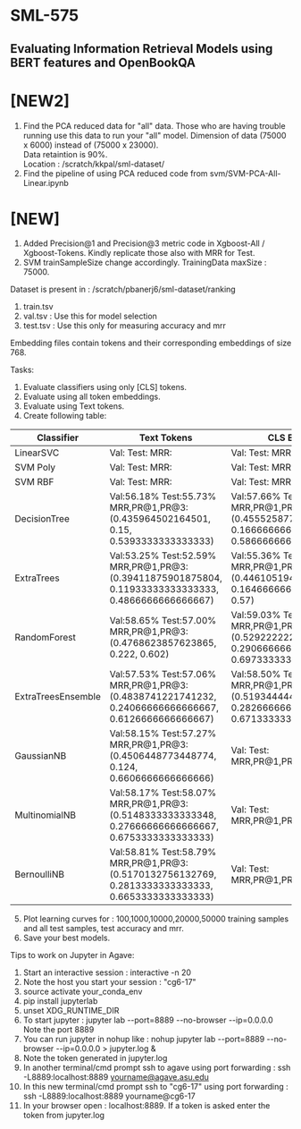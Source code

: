 # SML-575
## Evaluating Information Retrieval Models using BERT features and OpenBookQA 

# [NEW2]
1. Find the PCA reduced data for "all" data. Those who are having trouble running use this data to run your "all" model. Dimension of data (75000 x 6000) instead of (75000 x 23000).  
Data retaintion is 90%.  
Location : /scratch/kkpal/sml-dataset/
2. Find the pipeline of using PCA reduced code from svm/SVM-PCA-All-Linear.ipynb

# [NEW]
1. Added Precision@1 and Precision@3 metric code in Xgboost-All / Xgboost-Tokens. Kindly replicate those also with MRR for Test.
2. SVM trainSampleSize change accordingly. TrainingData maxSize : 75000.


Dataset is present in : /scratch/pbanerj6/sml-dataset/ranking 
 
1. train.tsv 
2. val.tsv : Use this for model selection
3. test.tsv : Use this only for measuring accuracy and mrr

Embedding files contain tokens and their corresponding embeddings of size 768. 

Tasks:
1. Evaluate classifiers using only [CLS] tokens.
2. Evaluate using all token embeddings.
3. Evaluate using Text tokens.
4. Create following table:

| Classifier | Text Tokens | CLS Emb | All Tokens| All PCA Tokens |
|------------|-------------|---------|-----------|-----------|
| LinearSVC  | Val: Test: MRR:| Val: Test: MRR: | Val: Test: MRR:| Val: Test: MRR:|
| SVM Poly  | Val: Test: MRR:| Val: Test: MRR: | Val: Test: MRR:| Val: Test: MRR:|
| SVM RBF  | Val: Test: MRR:| Val: Test: MRR: | Val: Test: MRR:|  Val: Test: MRR:|
| DecisionTree  | Val:56.18% Test:55.73% MRR,PR@1,PR@3:(0.435964502164501, 0.15, 0.5393333333333333)| Val:57.66% Test:56.80% MRR,PR@1,PR@3:(0.45552587782587617, 0.16666666666666666, 0.5866666666666667) | Val:55.84% Test:55.68% MRR,PR@1,PR@3:(0.4611036075036066, 0.18333333333333332, 0.5826666666666667)| Val:55.64% Test:55.93% MRR,PR@1,PR@3:(0.4412522366522349, 0.14466666666666667, 0.5573333333333333)|
| ExtraTrees  | Val:53.25% Test:52.59% MRR,PR@1,PR@3:(0.39411875901875804, 0.11933333333333333, 0.4866666666666667) | Val:55.36% Test:55.16% MRR,PR@1,PR@3:(0.44610519480519406, 0.16466666666666666, 0.57) | Val:54.39% Test:53.60% MRR,PR@1,PR@3:(0.40922029822029676, 0.126, 0.4573333333333333)| Val:51.01% Test:50.25% MRR,PR@1,PR@3:(0.3928292448292439, 0.13733333333333334, 0.44)|
| RandomForest | Val:58.65% Test:57.00% MRR,PR@1,PR@3:(0.4768623857623865, 0.222, 0.602)| Val:59.03% Test:59.21% MRR,PR@1,PR@3:(0.5292222222222241, 0.2906666666666667, 0.6973333333333334) | Val:58.76% Test:57.88% MRR,PR@1,PR@3:(0.5313962962962976, 0.29533333333333334, 0.69)| Val:50.53% Test:50.21% MRR,PR@1,PR@3:(0.40951861471861456, 0.16133333333333333, 0.506)| Val:52.59% Test:52.24% MRR,PR@1,PR@3:0.21 sec|
| ExtraTreesEnsemble | Val:57.53% Test:57.06% MRR,PR@1,PR@3:(0.4838741221741232, 0.24066666666666667, 0.6126666666666667)| Val:58.50% Test:58.32% MRR,PR@1,PR@3:(0.5193444444444472, 0.2826666666666667, 0.6713333333333333) | Val:57.74% Test:56.74% MRR,PR@1,PR@3:(0.5080313131313139, 0.26866666666666666, 0.6526666666666666)| Val:50.53% Test:50.21% MRR,PR@1,PR@3:(0.40951861471861456, 0.16133333333333333, 0.506)|
| GaussianNB | Val:58.15% Test:57.27% MRR,PR@1,PR@3:(0.4506448773448774, 0.124, 0.6606666666666666) | Val: Test: MRR,PR@1,PR@3: | Val: Test: MRR,PR@1,PR@3: | Test: MRR,PR@1,PR@3: |
| MultinomialNB | Val:58.17% Test:58.07% MRR,PR@1,PR@3:(0.5148333333333348, 0.27666666666666667, 0.6753333333333333) | Val: Test: MRR,PR@1,PR@3: | Val: Test: MRR,PR@1,PR@3: | Val: Test: MRR,PR@1,PR@3: |
| BernoulliNB | Val:58.81% Test:58.79% MRR,PR@1,PR@3:(0.5170132756132769, 0.2813333333333333, 0.6653333333333333) | Val: Test: MRR,PR@1,PR@3: | Val: Test: MRR,PR@1,PR@3: | Val: Test: MRR,PR@1,PR@3: |



5. Plot learning curves for : 100,1000,10000,20000,50000 training samples and all test samples, test accuracy and mrr.
6. Save your best models.




Tips to work on Jupyter in Agave:

1. Start an interactive session : interactive -n 20 
2. Note the host you start your session : "cg6-17"
3. source activate your_conda_env
4. pip install jupyterlab
5. unset XDG_RUNTIME_DIR
6. To start jupyter : jupyter lab --port=8889 --no-browser --ip=0.0.0.0 
Note the port 8889
7. You can run jupyter in nohup like : nohup jupyter lab --port=8889 --no-browser --ip=0.0.0.0 > jupyter.log &
8. Note the token generated in jupyter.log 
9. In another terminal/cmd prompt ssh to agave using port forwarding : ssh -L8889:localhost:8889 yourname@agave.asu.edu
10. In this new terminal/cmd prompt ssh to "cg6-17" using port forwarding : ssh -L8889:localhost:8889 yourname@cg6-17
11. In your browser open : localhost:8889. If a token is asked enter the token from jupyter.log




